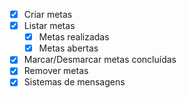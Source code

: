 - [X] Criar metas
- [X] Listar metas
    - [X] Metas realizadas
    - [X] Metas abertas
- [X] Marcar/Desmarcar metas concluídas
- [X] Remover metas
- [X] Sistemas de mensagens

